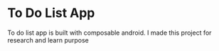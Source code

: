 # To Do List App

To do list app is built with composable android. I made this project for research and learn purpose